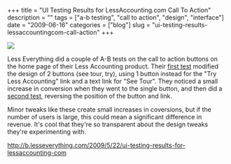 +++
title = "UI Testing Results for LessAccounting.com Call To Action"
description = ""
tags = ["a-b testing", "call to action", "design", "interface"]
date = "2009-06-16"
categories = ["blog"]
slug = "ui-testing-results-lessaccountingcom-call-action"
+++



  <div class="notebook-screenshot"><a href="http://b.lesseverything.com/2009/5/22/ui-testing-results-for-lessaccounting-com"><img src="//media.konigi.com/bluga/wt4a37a0e2d4360.jpg"/></a></div><p>Less Everything did a couple of A-B tests on the call to action buttons on the home page of their Less Accounting product. Their <a href="http://b.lesseverything.com/2009/5/22/ui-testing-results-for-lessaccounting-com">first test</a> modified the design of 2 buttons (see tour, try), using 1 button instead for the "Try Less Accounting" link and a text link for "See Tour". They noticed a small increase in conversion when they went to the single button, and then did a <a href="http://b.lesseverything.com/">second test</a>, reversing the position of the button and link. </p>
<p>Minor tweaks like these create small increases in coversions, but if the number of users is large, this could mean a significant difference in revenue. It's cool that they're so transparent about the design tweaks they're experimenting with.</p>
    
  <a href="http://b.lesseverything.com/2009/5/22/ui-testing-results-for-lessaccounting-com">http://b.lesseverything.com/2009/5/22/ui-testing-results-for-lessaccounting-com</a>
